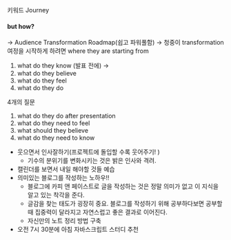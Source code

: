 키워드 Journey


#### but how? 
-> Audience Transformation Roadmap(쉽고 파워풀함)
-> 청중이 transformation 여정을 시작하게 하려면
 where they are starting from
 

1. what do they know (발표 전에)
-> 
2. what do they believe 
3. what do they feel
4. what do they do 

4개의 질문
1. what do they do after presentation 
2. what  do they  need to feel
3. what should they believe
4. what do they need to know 




- 웃으면서 인사잘하기(프로젝트에 돌입할 수록 웃어주기! )
	- 기수의 분위기를 변화시키는 것은 밝은 인사와 격려.
- 캘린더를 보면서 내일 해야할 것들 예습 
- 의미있는 블로그를 작성하는 노하우!! 
	 - 블로그에 카피 앤 페이스트로 글을 작성하는 것은 정말 의미가 없고 이 지식을 알고 있는 착각을 준다.
	 - 글감을 찾는 태도가 굉장히 중요. 블로그를 작성하기 위해 공부하다보면 공부할때 집중력이 달라지고 자연스럽고 좋은 결과로 이어진다. 
	 - 자신만의 노트 정리 방법 구축
- 오전 7시 30분에 아침 자바스크립트 스터디 추천


